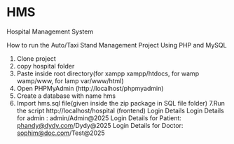 # HMS
Hospital Management System

How to run the Auto/Taxi Stand Management Project Using PHP and MySQL

1. Clone project
2. copy hospital folder
3. Paste inside root directory(for xampp xampp/htdocs, for wamp wamp/www, for lamp var/www/html)
4. Open PHPMyAdmin (http://localhost/phpmyadmin)
5. Create a database with name hms
6. Import hms.sql file(given inside the zip package in SQL file folder)
7.Run the script http://localhost/hospital (frontend)
Login Details
Login Details for admin : admin/Admin@2025
Login Details for Patient: phandy@dydy.com/Dydy@2025
Login Details for Doctor: sophim@doc.com/Test@2025

